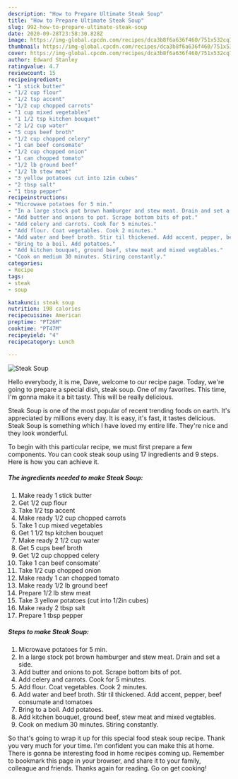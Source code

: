 ```yaml
---
description: "How to Prepare Ultimate Steak Soup"
title: "How to Prepare Ultimate Steak Soup"
slug: 992-how-to-prepare-ultimate-steak-soup
date: 2020-09-28T23:58:30.828Z
image: https://img-global.cpcdn.com/recipes/dca3b8f6a636f460/751x532cq70/steak-soup-recipe-main-photo.jpg
thumbnail: https://img-global.cpcdn.com/recipes/dca3b8f6a636f460/751x532cq70/steak-soup-recipe-main-photo.jpg
cover: https://img-global.cpcdn.com/recipes/dca3b8f6a636f460/751x532cq70/steak-soup-recipe-main-photo.jpg
author: Edward Stanley
ratingvalue: 4.7
reviewcount: 15
recipeingredient:
- "1 stick butter"
- "1/2 cup flour"
- "1/2 tsp accent"
- "1/2 cup chopped carrots"
- "1 cup mixed vegetables"
- "1 1/2 tsp kitchen bouquet"
- "2 1/2 cup water"
- "5 cups beef broth"
- "1/2 cup chopped celery"
- "1 can beef consomate"
- "1/2 cup chopped onion"
- "1 can chopped tomato"
- "1/2 lb ground beef"
- "1/2 lb stew meat"
- "3 yellow potatoes cut into 12in cubes"
- "2 tbsp salt"
- "1 tbsp pepper"
recipeinstructions:
- "Microwave potatoes for 5 min."
- "In a large stock pot brown hamburger and stew meat. Drain and set a side."
- "Add butter and onions to pot. Scrape bottom bits of pot."
- "Add celery and carrots. Cook for 5 minutes."
- "Add flour. Coat vegetables. Cook 2 minutes."
- "Add water and beef broth. Stir til thickened. Add accent, pepper, beef consumate and tomatoes"
- "Bring to a boil. Add potatoes."
- "Add kitchen bouquet, ground beef, stew meat and mixed vegtables."
- "Cook on medium 30 minutes. Stiring constantly."
categories:
- Recipe
tags:
- steak
- soup

katakunci: steak soup 
nutrition: 198 calories
recipecuisine: American
preptime: "PT26M"
cooktime: "PT47M"
recipeyield: "4"
recipecategory: Lunch

---
```



![Steak Soup](https://img-global.cpcdn.com/recipes/dca3b8f6a636f460/751x532cq70/steak-soup-recipe-main-photo.jpg)

Hello everybody, it is me, Dave, welcome to our recipe page. Today, we're going to prepare a special dish, steak soup. One of my favorites. This time, I'm gonna make it a bit tasty. This will be really delicious.

Steak Soup is one of the most popular of recent trending foods on earth. It's appreciated by millions every day. It is easy, it's fast, it tastes delicious. Steak Soup is something which I have loved my entire life. They're nice and they look wonderful.




To begin with this particular recipe, we must first prepare a few components. You can cook steak soup using 17 ingredients and 9 steps. Here is how you can achieve it.

<!--inarticleads1-->

##### The ingredients needed to make Steak Soup:

1. Make ready 1 stick butter
1. Get 1/2 cup flour
1. Take 1/2 tsp accent
1. Make ready 1/2 cup chopped carrots
1. Take 1 cup mixed vegetables
1. Get 1 1/2 tsp kitchen bouquet
1. Make ready 2 1/2 cup water
1. Get 5 cups beef broth
1. Get 1/2 cup chopped celery
1. Take 1 can beef consomate&#39;
1. Take 1/2 cup chopped onion
1. Make ready 1 can chopped tomato
1. Make ready 1/2 lb ground beef
1. Prepare 1/2 lb stew meat
1. Take 3 yellow potatoes (cut into 1/2in cubes)
1. Make ready 2 tbsp salt
1. Prepare 1 tbsp pepper




<!--inarticleads2-->

##### Steps to make Steak Soup:

1. Microwave potatoes for 5 min.
1. In a large stock pot brown hamburger and stew meat. Drain and set a side.
1. Add butter and onions to pot. Scrape bottom bits of pot.
1. Add celery and carrots. Cook for 5 minutes.
1. Add flour. Coat vegetables. Cook 2 minutes.
1. Add water and beef broth. Stir til thickened. Add accent, pepper, beef consumate and tomatoes
1. Bring to a boil. Add potatoes.
1. Add kitchen bouquet, ground beef, stew meat and mixed vegtables.
1. Cook on medium 30 minutes. Stiring constantly.




So that's going to wrap it up for this special food steak soup recipe. Thank you very much for your time. I'm confident you can make this at home. There is gonna be interesting food in home recipes coming up. Remember to bookmark this page in your browser, and share it to your family, colleague and friends. Thanks again for reading. Go on get cooking!
